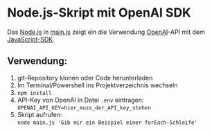 # Node.js-Skript mit OpenAI SDK

Das [Node.js](https://nodejs.org) in [main.js](main.js) zeigt ein die
Verwendung [OpenAI](https://openai.com/)-API mit dem [JavaScript-SDK](https://platform.openai.com/docs/libraries/typescript-javascript-library).

## Verwendung:

1. git-Repository klonen oder Code herunterladen
1. Im Terminal/Powershell ins Projektverzeichnis wechseln
1. `npm install`
1. API-Key von OpenAI in Datei `.env` eintragen: \
   `OPENAI_API_KEY=hier_muss_der_API_key_stehen`
1. Skript aufrufen: \
   `node main.js 'Gib mir ein Beispiel einer forEach-Schleife'`
